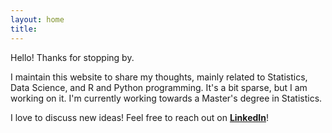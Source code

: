 ```yaml
---
layout: home
title: 
---
```


Hello! Thanks for stopping by. 

<!---
<img style="width: 280px; height: 280px; border-radius: 90%;" src="{{site.baseurl}}/assets/images/nura.jpg"/>
-->


		
I maintain this website to share my thoughts, mainly related to Statistics, Data Science, and R and Python programming. It's a bit sparse, but I am working on it.
I'm currently working towards a Master's degree in Statistics.

I love to discuss new ideas! Feel free to reach out on <b><a href="https://linkedin.com/in/nurakawa">LinkedIn</a></b>!
